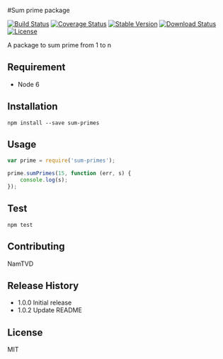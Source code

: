 #Sum prime package

[![Build Status](https://travis-ci.org/zznamtran123/prime.svg?branch=master)](https://travis-ci.org/zznamtran123/prime)
[![Coverage Status](https://coveralls.io/repos/github/zznamtran123/prime/badge.svg?branch=master)](https://coveralls.io/github/zznamtran123/prime?branch=master)
[![Stable Version](https://img.shields.io/npm/v/sum-primes.svg)](https://www.npmjs.com/package/sum-primes)
[![Download Status](https://img.shields.io/npm/dt/sum-primes.svg)](https://www.npmjs.com/package/sum-primes) [![License](https://img.shields.io/github/license/zznamtran123/prime.svg)](https://github.com/zznamtran123/prime/blob/master/LICENSE)

A package to sum prime from 1 to n

## Requirement

* Node 6

## Installation

`npm install --save sum-primes`

## Usage
```javascript
var prime = require('sum-primes');

prime.sumPrimes(15, function (err, s) {
	console.log(s);
});
```

## Test

`npm test`

## Contributing

NamTVD

## Release History

* 1.0.0 Initial release
* 1.0.2 Update README

## License

MIT